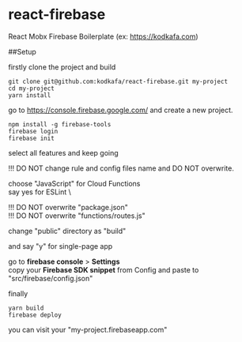 # react-firebase
React Mobx Firebase Boilerplate (ex: https://kodkafa.com)


##Setup

firstly clone the project and build
```
git clone git@github.com:kodkafa/react-firebase.git my-project
cd my-project
yarn install
```

go to https://console.firebase.google.com/ and create a new project.

```
npm install -g firebase-tools
firebase login
firebase init
```
select all features and keep going

!!! DO NOT change rule and config files name and DO NOT overwrite.

choose "JavaScript" for Cloud Functions \
say yes for ESLint \

!!! DO NOT overwrite "package.json"\
!!! DO NOT overwrite "functions/routes.js"

change "public" directory as "build"

and say "y" for single-page app

go to __firebase console__ > __Settings__\
copy your **Firebase SDK snippet** from Config 
and paste to "src/firebase/config.json"

finally
```
yarn build
firebase deploy
```

you can visit your  "my-project.firebaseapp.com" 

